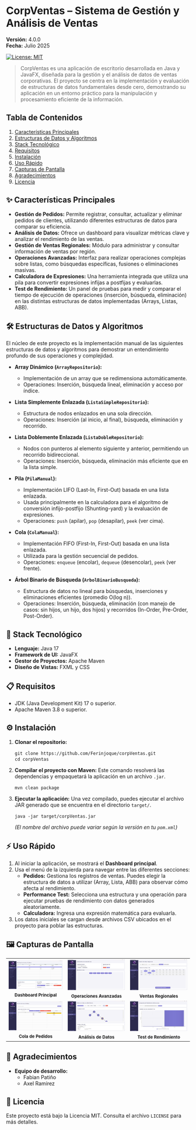 # CorpVentas – Sistema de Gestión y Análisis de Ventas

**Versión:** 4.0.0  
**Fecha:** Julio 2025

[![License: MIT](https://img.shields.io/badge/License-MIT-blue.svg)](https://opensource.org/licenses/MIT)

> CorpVentas es una aplicación de escritorio desarrollada en Java y JavaFX, diseñada para la gestión y el análisis de datos de ventas corporativas. El proyecto se centra en la implementación y evaluación de estructuras de datos fundamentales desde cero, demostrando su aplicación en un entorno práctico para la manipulación y procesamiento eficiente de la información.

## Tabla de Contenidos
1. [Características Principales](#-características-principales)
2. [Estructuras de Datos y Algoritmos](#-estructuras-de-datos-y-algoritmos)
3. [Stack Tecnológico](#-stack-tecnológico)
4. [Requisitos](#-requisitos)
5. [Instalación](#-instalación)
6. [Uso Rápido](#-uso-rápido)
7. [Capturas de Pantalla](#-capturas-de-pantalla)
8. [Agradecimientos](#-agradecimientos)
9. [Licencia](#-licencia)

## ✨ Características Principales

* **Gestión de Pedidos:** Permite registrar, consultar, actualizar y eliminar pedidos de clientes, utilizando diferentes estructuras de datos para comparar su eficiencia.
* **Análisis de Datos:** Ofrece un dashboard para visualizar métricas clave y analizar el rendimiento de las ventas.
* **Gestión de Ventas Regionales:** Módulo para administrar y consultar información de ventas por región.
* **Operaciones Avanzadas:** Interfaz para realizar operaciones complejas sobre listas, como búsquedas específicas, fusiones o eliminaciones masivas.
* **Calculadora de Expresiones:** Una herramienta integrada que utiliza una pila para convertir expresiones infijas a postfijas y evaluarlas.
* **Test de Rendimiento:** Un panel de pruebas para medir y comparar el tiempo de ejecución de operaciones (inserción, búsqueda, eliminación) en las distintas estructuras de datos implementadas (Arrays, Listas, ABB).

## 🛠️ Estructuras de Datos y Algoritmos

El núcleo de este proyecto es la implementación manual de las siguientes estructuras de datos y algoritmos para demostrar un entendimiento profundo de sus operaciones y complejidad.

* **Array Dinámico (`ArrayRepositorio`):**
    * Implementación de un array que se redimensiona automáticamente.
    * Operaciones: Inserción, búsqueda lineal, eliminación y acceso por índice.

* **Lista Simplemente Enlazada (`ListaSimpleRepositorio`):**
    * Estructura de nodos enlazados en una sola dirección.
    * Operaciones: Inserción (al inicio, al final), búsqueda, eliminación y recorrido.

* **Lista Doblemente Enlazada (`ListaDobleRepositorio`):**
    * Nodos con punteros al elemento siguiente y anterior, permitiendo un recorrido bidireccional.
    * Operaciones: Inserción, búsqueda, eliminación más eficiente que en la lista simple.

* **Pila (`PilaManual`):**
    * Implementación LIFO (Last-In, First-Out) basada en una lista enlazada.
    * Usada principalmente en la calculadora para el algoritmo de conversión infijo-postfijo (Shunting-yard) y la evaluación de expresiones.
    * Operaciones: `push` (apilar), `pop` (desapilar), `peek` (ver cima).

* **Cola (`ColaManual`):**
    * Implementación FIFO (First-In, First-Out) basada en una lista enlazada.
    * Utilizada para la gestión secuencial de pedidos.
    * Operaciones: `enqueue` (encolar), `dequeue` (desencolar), `peek` (ver frente).

* **Árbol Binario de Búsqueda (`ArbolBinarioBusqueda`):**
    * Estructura de datos no lineal para búsquedas, inserciones y eliminaciones eficientes (promedio O(log n)).
    * Operaciones: Inserción, búsqueda, eliminación (con manejo de casos: sin hijos, un hijo, dos hijos) y recorridos (In-Order, Pre-Order, Post-Order).

## 🚀 Stack Tecnológico

* **Lenguaje:** Java 17
* **Framework de UI:** JavaFX
* **Gestor de Proyectos:** Apache Maven
* **Diseño de Vistas:** FXML y CSS

## 📋 Requisitos

* JDK (Java Development Kit) 17 o superior.
* Apache Maven 3.8 o superior.

## ⚙️ Instalación

1.  **Clonar el repositorio:**
    ```
    git clone https://github.com/Ferinjoque/corpVentas.git
    cd corpVentas
    ```

2.  **Compilar el proyecto con Maven:**
    Este comando resolverá las dependencias y empaquetará la aplicación en un archivo `.jar`.
    ```
    mvn clean package
    ```

3.  **Ejecutar la aplicación:**
    Una vez compilado, puedes ejecutar el archivo JAR generado que se encuentra en el directorio `target/`.
    ```
    java -jar target/corpVentas.jar
    ```
    *(El nombre del archivo puede variar según la versión en tu `pom.xml`)*

## ⚡ Uso Rápido

1.  Al iniciar la aplicación, se mostrará el **Dashboard principal**.
2.  Usa el menú de la izquierda para navegar entre las diferentes secciones:
    * **Pedidos:** Gestiona los registros de ventas. Puedes elegir la estructura de datos a utilizar (Array, Lista, ABB) para observar cómo afecta al rendimiento.
    * **Performance Test:** Selecciona una estructura y una operación para ejecutar pruebas de rendimiento con datos generados aleatoriamente.
    * **Calculadora:** Ingresa una expresión matemática para evaluarla.
3.  Los datos iniciales se cargan desde archivos CSV ubicados en el proyecto para poblar las estructuras.

## 🖼️ Capturas de Pantalla

<table>
  <tr>
    <td align="center">
      <img src="src/main/resources/img/dashboard.png" alt="Dashboard Principal" width="100%">
      <br>
      <sub><b>Dashboard Principal</b></sub>
    </td>
    <td align="center">
      <img src="src/main/resources/img/operaciones-avanzadas.png" alt="Operaciones Avanzadas" width="100%">
      <br>
      <sub><b>Operaciones Avanzadas</b></sub>
    </td>
    <td align="center">
      <img src="src/main/resources/img/ventas-regionales.png" alt="Ventas Regionales" width="100%">
      <br>
      <sub><b>Ventas Regionales</b></sub>
    </td>
  </tr>
  <tr>
    <td align="center">
      <img src="src/main/resources/img/cola-pedidos.png" alt="Cola de Pedidos" width="100%">
      <br>
      <sub><b>Cola de Pedidos</b></sub>
    </td>
    <td align="center">
      <img src="src/main/resources/img/analisis-datos.png" alt="Análisis de Datos" width="100%">
      <br>
      <sub><b>Análisis de Datos</b></sub>
    </td>
    <td align="center">
      <img src="src/main/resources/img/rendimiento.png" alt="Test de Rendimiento" width="100%">
      <br>
      <sub><b>Test de Rendimiento</b></sub>
    </td>
  </tr>
</table>

## 🙏 Agradecimientos

* **Equipo de desarrollo:**
    * Fabian Patiño
    * Axel Ramirez

## 📄 Licencia

Este proyecto está bajo la Licencia MIT. Consulta el archivo `LICENSE` para más detalles.
